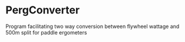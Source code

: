 # PergConverter
Program facilitating two way conversion between flywheel wattage and 500m split for paddle ergometers
